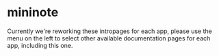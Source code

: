 # mininote

Currently we're reworking these intropages for each app, please use the menu on the left to select other available documentation pages for each app, including this one.
